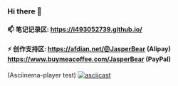### Hi there 👋

#### 📫 笔记记录区: https://i493052739.github.io/
#### ⚡ 创作支持区: https://afdian.net/@JasperBear (Alipay) https://www.buymeacoffee.com/JasperBear (PayPal)
(Asciinema-player test)
[![asciicast](https://asciinema.org/a/14.png)](https://asciinema.org/a/14)

<!--
**i493052739/i493052739** is a ✨ _special_ ✨ repository because its `README.md` (this file) appears on your GitHub profile.

Here are some ideas to get you started:

- 🔭 I’m currently working on ...
- 🌱 I’m currently learning ...
- 👯 I’m looking to collaborate on ...
- 🤔 I’m looking for help with ...
- 💬 Ask me about ...
- 📫 How to reach me: ...
- 😄 Pronouns: ...
- ⚡ Fun fact: ...
-->
